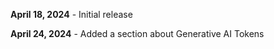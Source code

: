 **April 18, 2024** - Initial release

**April 24, 2024** - Added a section about Generative AI Tokens
